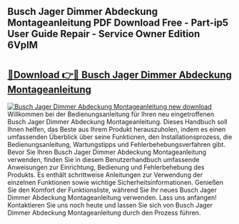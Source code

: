 ## Busch Jager Dimmer Abdeckung Montageanleitung PDF Download Free - Part-ip5 User Guide Repair - Service Owner Edition 6VpIM

# <h2><a href="http://df7zjl.blite.top/?on=Busch+Jager+Dimmer+Abdeckung+Montageanleitung">🔗Download 👉🔴 Busch Jager Dimmer Abdeckung Montageanleitung</a></h2>

[![Busch Jager Dimmer Abdeckung Montageanleitung new download](https://i.imgur.com/lujVjoI.png)](http://df7zjl.blite.top/?on=Busch+Jager+Dimmer+Abdeckung+Montageanleitung)
Willkommen bei der Bedienungsanleitung für Ihren neu eingetroffenen Busch Jager Dimmer Abdeckung Montageanleitung. Dieses Handbuch soll Ihnen helfen, das Beste aus Ihrem Produkt herauszuholen, indem es einen umfassenden Überblick über seine Funktionen, den Installationsprozess, die Bedienungsanleitung, Wartungstipps und Fehlerbehebungsverfahren gibt. Bevor Sie Ihren Busch Jager Dimmer Abdeckung Montageanleitung verwenden, finden Sie in diesem Benutzerhandbuch umfassende Anweisungen zur Einrichtung, Bedienung und Fehlerbehebung des Produkts. Es enthält schrittweise Anleitungen zur Verwendung der einzelnen Funktionen sowie wichtige Sicherheitsinformationen. Genießen Sie den Komfort der Funktionsliste, während Sie Ihr neues Busch Jager Dimmer Abdeckung Montageanleitung verwenden. Lass uns anfangen! Kontaktieren Sie uns noch heute und lassen Sie sich von Busch Jager Dimmer Abdeckung Montageanleitung durch den Prozess führen.

